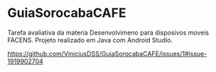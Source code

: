 # GuiaSorocabaCAFE

Tarefa avaliativa da materia Desenvolvimeno para disposivos moveis FACENS.
Projeto realizado em Java com Android Studio.

https://github.com/ViniciusDSS/GuiaSorocabaCAFE/issues/1#issue-1919902704
